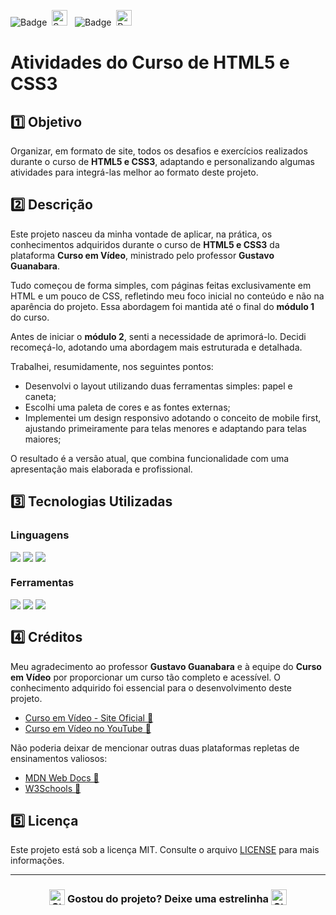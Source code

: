 ![Badge](https://img.shields.io/badge/CURSO%20EM%20VÍDEO-BB2649?style=for-the-badge)&nbsp;&nbsp;<img src="https://raw.githubusercontent.com/Tarikul-Islam-Anik/Animated-Fluent-Emojis/master/Emojis/Activities/Sparkles.png" alt="Sparkles" width="25" height="25" />&nbsp;&nbsp;&nbsp;![Badge](https://img.shields.io/badge/PROJETO-PRÓPRIO-FF6F61?style=for-the-badge)&nbsp;&nbsp;<img src="https://raw.githubusercontent.com/Tarikul-Islam-Anik/Animated-Fluent-Emojis/master/Emojis/Travel%20and%20places/Rocket.png" alt="Rocket" width="25" height="25" />

# Atividades do Curso de HTML5 e CSS3

## 1️⃣ Objetivo
Organizar, em formato de site, todos os desafios e exercícios realizados durante o curso de **HTML5 e CSS3**, adaptando e personalizando algumas atividades para integrá-las melhor ao formato deste projeto.

## 2️⃣ Descrição
Este projeto nasceu da minha vontade de aplicar, na prática, os conhecimentos adquiridos durante o curso de **HTML5 e CSS3** da plataforma **Curso em Vídeo**, ministrado pelo professor **Gustavo Guanabara**.

Tudo começou de forma simples, com páginas feitas exclusivamente em HTML e um pouco de CSS, refletindo meu foco inicial no conteúdo e não na aparência do projeto. Essa abordagem foi mantida até o final do **módulo 1** do curso.

Antes de iniciar o **módulo 2**, senti a necessidade de aprimorá-lo. Decidi recomeçá-lo, adotando uma abordagem mais estruturada e detalhada.

Trabalhei, resumidamente, nos seguintes pontos:

- Desenvolvi o layout utilizando duas ferramentas simples: papel e caneta;
- Escolhi uma paleta de cores e as fontes externas;
- Implementei um design responsivo adotando o conceito de mobile first, ajustando primeiramente para telas menores e adaptando para telas maiores;

O resultado é a versão atual, que combina funcionalidade com uma apresentação mais elaborada e profissional.

## 3️⃣ Tecnologias Utilizadas

### Linguagens
<div style="display:flex;">
  <img src="https://img.shields.io/badge/HTML5-E34F26?style=for-the-badge&logo=html5&logoColor=white">&nbsp;<img src="https://img.shields.io/badge/CSS3-1572B6?style=for-the-badge&logo=css3&logoColor=white">&nbsp;<img src="https://img.shields.io/badge/JavaScript-F7DF1E?style=for-the-badge&logo=javascript&logoColor=black">
</div>

### Ferramentas
<div style="display:flex;">
  <img src="https://img.shields.io/badge/Visual%20Studio%20Code-0078D4?style=for-the-badge&logo=visual-studio-code&logoColor=white">&nbsp;<img src="https://img.shields.io/badge/Git-F05032?style=for-the-badge&logo=git&logoColor=white">&nbsp;<img src="https://img.shields.io/badge/GitHub-404040?style=for-the-badge&logo=github&logoColor=white">
</div>

## 4️⃣ Créditos
Meu agradecimento ao professor **Gustavo Guanabara** e à equipe do **Curso em Vídeo** por proporcionar um curso tão completo e acessível. O conhecimento adquirido foi essencial para o desenvolvimento deste projeto.
- <a href="https://www.cursoemvideo.com/" target="_blank">Curso em Vídeo - Site Oficial 🔗</a>
- <a href="https://www.youtube.com/playlist?list=PLHz_AreHm4dkZ9-atkcmcBaMZdmLHft8n" target="_blank">Curso em Vídeo no YouTube 🔗</a>

Não poderia deixar de mencionar outras duas plataformas repletas de ensinamentos valiosos:
- <a href="https://developer.mozilla.org/en-US/" target="_blank">MDN Web Docs 🔗</a>
- <a href="https://www.w3schools.com/" target="_blank">W3Schools 🔗</a>

## 5️⃣ Licença
Este projeto está sob a licença MIT. Consulte o arquivo [LICENSE](LICENSE) para mais informações.

---

### <div align="center"><img src="https://raw.githubusercontent.com/Tarikul-Islam-Anik/Animated-Fluent-Emojis/master/Emojis/Travel%20and%20places/Star.png" alt="Star" width="25" height="25" style="vertical-align:text-bottom;" /> Gostou do projeto? Deixe uma estrelinha <img src="https://raw.githubusercontent.com/Tarikul-Islam-Anik/Animated-Fluent-Emojis/master/Emojis/Travel%20and%20places/Star.png" alt="Star" width="25" height="25" style="vertical-align:text-bottom;" /></div>